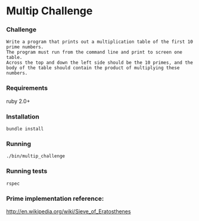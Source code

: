 # Multip Challenge

### Challenge

    Write a program that prints out a multiplication table of the first 10 prime numbers.
    The program must run from the command line and print to screen one table.
    Across the top and down the left side should be the 10 primes, and the body of the table should contain the product of multiplying these numbers.


### Requirements

ruby 2.0+

### Installation

    bundle install
  
### Running

    ./bin/multip_challenge

### Running tests

    rspec 

### Prime implementation reference:

<http://en.wikipedia.org/wiki/Sieve_of_Eratosthenes>
